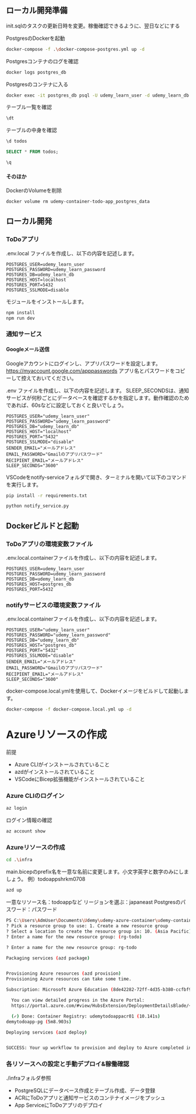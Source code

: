 

## ローカル開発準備
init.sqlのタスクの更新日時を変更。稼働確認できるように、翌日などにする

PostgresのDockerを起動
```bash
docker-compose -f .\docker-compose-postgres.yml up -d
```

Postgresコンテナのログを確認
```bash
docker logs postgres_db
```

Postgresのコンテナに入る
```bash
docker exec -it postgres_db psql -U udemy_learn_user -d udemy_learn_db
```

テーブル一覧を確認
```sql
\dt
```

テーブルの中身を確認
```sql
\d todos
```

```sql
SELECT * FROM todos;
```

```sql
\q
```

#### そのほか
DockerのVolumeを削除
```bash
docker volume rm udemy-container-todo-app_postgres_data
```

## ローカル開発
### ToDoアプリ
.env.local ファイルを作成し、以下の内容を記述します。
```env
POSTGRES_USER=udemy_learn_user
POSTGRES_PASSWORD=udemy_learn_password
POSTGRES_DB=udemy_learn_db
POSTGRES_HOST=localhost
POSTGRES_PORT=5432
POSTGRES_SSLMODE=disable
```

モジュールをインストールします。
```bash
npm install
npm run dev
```

### 通知サービス
#### Googleメール送信

Googleアカウントにログインし、アプリパスワードを設定します。
https://myaccount.google.com/apppasswords
アプリ名とパスワードをコピーして控えておいてください。

.env ファイルを作成し、以下の内容を記述します。
SLEEP_SECONDSは、通知サービスが何秒ごとにデータベースを確認するかを指定します。動作確認のためであれば、60sなどに設定しておくと良いでしょう。

```env
POSTGRES_USER="udemy_learn_user"
POSTGRES_PASSWORD="udemy_learn_password"
POSTGRES_DB="udemy_learn_db"
POSTGRES_HOST="localhost"
POSTGRES_PORT="5432"
POSTGRES_SSLMODE="disable"
SENDER_EMAIL="メールアドレス"
EMAIL_PASSWORD="Gmailのアプリパスワード"
RECIPIENT_EMAIL="メールアドレス"
SLEEP_SECONDS="3600"
```

VSCodeをnotify-serviceフォルダで開き、ターミナルを開いて以下のコマンドを実行します。
```bash
pip install -r requirements.txt
```
```bash
python notify_service.py
```


## Dockerビルドと起動

### ToDoアプリの環境変数ファイル
.env.local.containerファイルを作成し、以下の内容を記述します。
```env
POSTGRES_USER=udemy_learn_user
POSTGRES_PASSWORD=udemy_learn_password
POSTGRES_DB=udemy_learn_db
POSTGRES_HOST=postgres_db
POSTGRES_PORT=5432
```

### notifyサービスの環境変数ファイル
.env.local.containerファイルを作成し、以下の内容を記述します。
```env
POSTGRES_USER="udemy_learn_user"
POSTGRES_PASSWORD="udemy_learn_password"
POSTGRES_DB="udemy_learn_db"
POSTGRES_HOST="postgres_db"
POSTGRES_PORT="5432"
POSTGRES_SSLMODE="disable"
SENDER_EMAIL="メールアドレス"
EMAIL_PASSWORD="Gmailのアプリパスワード"
RECIPIENT_EMAIL="メールアドレス"
SLEEP_SECONDS="3600"
```

docker-compose.local.ymlを使用して、Dockerイメージをビルドして起動します。
```bash
docker-compose -f docker-compose.local.yml up -d
```

# Azureリソースの作成
前提
- Azure CLIがインストールされていること
- azdがインストールされていること
- VSCodeにBicep拡張機能がインストールされていること

### Azure CLIのログイン
```bash
az login
```

ログイン情報の確認
```bash
az account show
```

### Azureリソースの作成
```bash
cd .\infra
```

main.bicepのprefix名を一意な名前に変更します。小文字英字と数字のみにしましょう。
例）todoappshrkm0708
```bash
azd up
```

一意なリソース名：todoappなど
リージョンを選ぶ：japaneast
Postgresのパスワード：パスワード

```bash
PS C:\Users\AdmUser\Documents\Udemy\udemy-azure-container\udemy-container-todo-base> azd up
? Pick a resource group to use: 1. Create a new resource group
? Select a location to create the resource group in: 10. (Asia Pacific) Japan East (japaneast)
? Enter a name for the new resource group: (rg-todo) 

? Enter a name for the new resource group: rg-todo

Packaging services (azd package)


Provisioning Azure resources (azd provision)
Provisioning Azure resources can take some time.

Subscription: Microsoft Azure Education (8de42282-72ff-4d35-b380-ccfbf9e8f3fd)

  You can view detailed progress in the Azure Portal:
  https://portal.azure.com/#view/HubsExtension/DeploymentDetailsBlade/~/overview/id/%2Fsubscriptions%2F8de42282-72ff-4d35-b380-ccfbf9e8f3fd%2FresourceGroups%2Frg-todo%2Fproviders%2FMicrosoft.Resources%2Fdeployments%2Ftodo-1749365118

  (✓) Done: Container Registry: udemytodoappacr01 (10.141s)
demytodoapp-pg (5m8.903s)

Deploying services (azd deploy)


SUCCESS: Your up workflow to provision and deploy to Azure completed in 5 minutes 28 seconds.
```

### 各リソースへの設定と手動デプロイ&稼働確認
./infraフォルダ参照

- PostgreSQLにデータベース作成とテーブル作成、データ登録
- ACRにToDoアプリと通知サービスのコンテナイメージをプッシュ
- App ServiceにToDoアプリのデプロイ